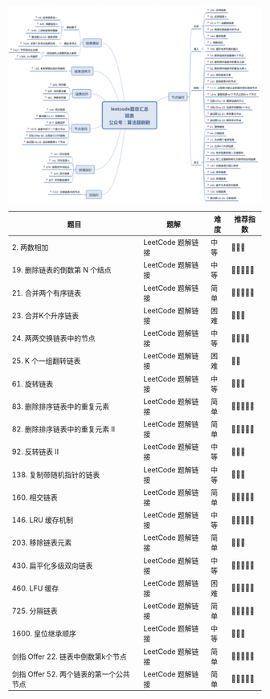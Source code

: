 ![20211031000822](https://raw.githubusercontent.com/corykingsf/hack-interview-handbook/main/image/20211031000822.png)

| 题目 | 题解 | 难度 | 推荐指数 |
| --- | --- | --- | --- |
| 2. 两数相加 | LeetCode 题解链接 | 中等 | 🤩🤩🤩 |
| 19. 删除链表的倒数第 N 个结点 | LeetCode 题解链接 | 中等 | 🤩🤩🤩🤩🤩 |
| 21. 合并两个有序链表 | LeetCode 题解链接 | 简单 | 🤩🤩🤩🤩🤩 |
| 23. 合并K个升序链表 | LeetCode 题解链接 | 困难 | 🤩🤩🤩 |
| 24. 两两交换链表中的节点 | LeetCode 题解链接 | 中等 | 🤩🤩🤩🤩 |
| 25. K 个一组翻转链表 | LeetCode 题解链接 | 困难 | 🤩🤩 |
| 61. 旋转链表 | LeetCode 题解链接 | 中等 | 🤩🤩🤩 |
| 83. 删除排序链表中的重复元素 | LeetCode 题解链接 | 简单 | 🤩🤩🤩🤩🤩 |
| 82. 删除排序链表中的重复元素 II | LeetCode 题解链接 | 简单 | 🤩🤩🤩🤩🤩 |
| 92. 反转链表 II | LeetCode 题解链接 | 中等 | 🤩🤩🤩 |
| 138. 复制带随机指针的链表 | LeetCode 题解链接 | 中等 | 🤩🤩🤩 |
| 160. 相交链表 | LeetCode 题解链接 | 简单 | 🤩🤩🤩🤩🤩 |
| 146. LRU 缓存机制 | LeetCode 题解链接 | 中等 | 🤩🤩🤩🤩🤩 |
| 203. 移除链表元素 | LeetCode 题解链接 | 简单 | 🤩🤩🤩 |
| 430. 扁平化多级双向链表 | LeetCode 题解链接 | 中等 | 🤩🤩🤩🤩🤩 |
| 460. LFU 缓存 | LeetCode 题解链接 | 困难 | 🤩🤩🤩🤩🤩 |
| 725. 分隔链表 | LeetCode 题解链接 | 简单 | 🤩🤩🤩🤩🤩 |
| 1600. 皇位继承顺序 | LeetCode 题解链接 | 中等 | 🤩🤩🤩 |
| 剑指 Offer 22. 链表中倒数第k个节点 | LeetCode 题解链接 | 简单 | 🤩🤩🤩🤩🤩 |
| 剑指 Offer 52. 两个链表的第一个公共节点 | LeetCode 题解链接 | 简单 | 🤩🤩🤩🤩🤩 |
